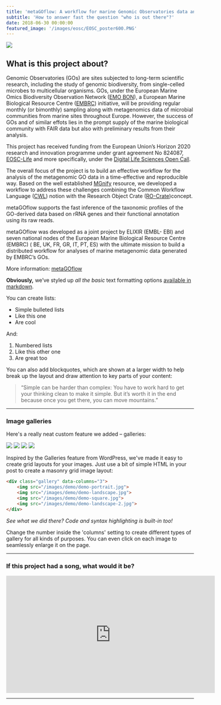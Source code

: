 ```yaml
---
title: 'metaGOflow: A workflow for marine Genomic Observatories data analysis'
subtitle: 'How to answer fast the question "who is out there"?'
date: 2018-06-30 00:00:00
featured_image: '/images/eosc/EOSC_poster600.PNG'
---
```


![](/images/eosc/EOSC_poster600.PNG)

## What is this project about?

Genomic Observatories (GOs) are sites subjected to long-term scientific research, including the study of genomic
biodiversity, from single-celled microbes to multicellular organisms. 
GOs, under the European Marine Omics
Biodiversity Observation Network ([EMO BON](https://www.embrc.eu/emo-bon)), a European Marine Biological Resource Centre ([EMBRC](https://www.embrc.eu/)) initiative, will be providing regular monthly (or bimonthly) sampling along with metagenomics data of microbial communities from marine sites throughout Europe. 
However, the success of GOs and of similar effots lies in the prompt supply of the marine biological community with FAIR data but also with preliminary results from their analysis.

This project has received funding from the European Union’s Horizon 2020 research and innovation programme under grant agreement No 824087, [EOSC-Life](https://www.eosc-life.eu/) and more specifically, under the [Digital Life Sciences Open Call](https://www.eosc-life.eu/opencall/).

The overall focus of the project is to build an effective workflow for the analysis of the metagenomic GO data in a time-effective and reproducible way. Based on the well established [MGnify](https://www.ebi.ac.uk/metagenomics/) resource, we developed a workflow to address these challenges
combining the Common Workflow Language ([CWL](https://www.commonwl.org/)) notion with the Research Object Crate ([RO-Crate](https://www.researchobject.org/ro-crate/))concept. 

metaGOflow supports the fast inference of the taxonomic profiles of the GO-derived data based on rRNA genes and their functional annotation using its raw reads.

metaGOflow was developed as a joint project by ELIXIR (EMBL-
EBI) and seven national nodes of the European Marine Biological Resource Centre (EMBRC) ( BE, UK, FR, GR, IT, PT, ES) with the ultimate mission to build a distributed workflow for analyses of marine metagenomic data generated by EMBRC’s GOs.

More information: [metaGOflow](https://github.com/emo-bon/MetaGOflow)







**Obviously,** we’ve styled up *all the basic* text formatting options [available in markdown](https://github.com/adam-p/markdown-here/wiki/Markdown-Cheatsheet).

You can create lists:

* Simple bulleted lists
* Like this one
* Are cool

And:

1. Numbered lists
2. Like this other one
3. Are great too

You can also add blockquotes, which are shown at a larger width to help break up the layout and draw attention to key parts of your content:

> “Simple can be harder than complex: You have to work hard to get your thinking clean to make it simple. But it’s worth it in the end because once you get there, you can move mountains.”

---

### Image galleries

Here's a really neat custom feature we added – galleries:

<div class="gallery" data-columns="3">
	<img src="/images/demo/demo-portrait.jpg">
	<img src="/images/demo/demo-landscape.jpg">
	<img src="/images/demo/demo-square.jpg">
	<img src="/images/demo/demo-landscape-2.jpg">
</div>

Inspired by the Galleries feature from WordPress, we've made it easy to create grid layouts for your images. Just use a bit of simple HTML in your post to create a masonry grid image layout:

```html
<div class="gallery" data-columns="3">
    <img src="/images/demo/demo-portrait.jpg">
    <img src="/images/demo/demo-landscape.jpg">
    <img src="/images/demo/demo-square.jpg">
    <img src="/images/demo/demo-landscape-2.jpg">
</div>
```

*See what we did there? Code and syntax highlighting is built-in too!*

Change the number inside the 'columns' setting to create different types of gallery for all kinds of purposes. You can even click on each image to seamlessly enlarge it on the page.

---

### If this project had a song, what would it be?

<iframe width="560" height="315" src="https://www.youtube.com/embed/DcHKOC64KnE" title="YouTube video player" frameborder="0" allow="accelerometer; autoplay; clipboard-write; encrypted-media; gyroscope; picture-in-picture" allowfullscreen></iframe>

---
